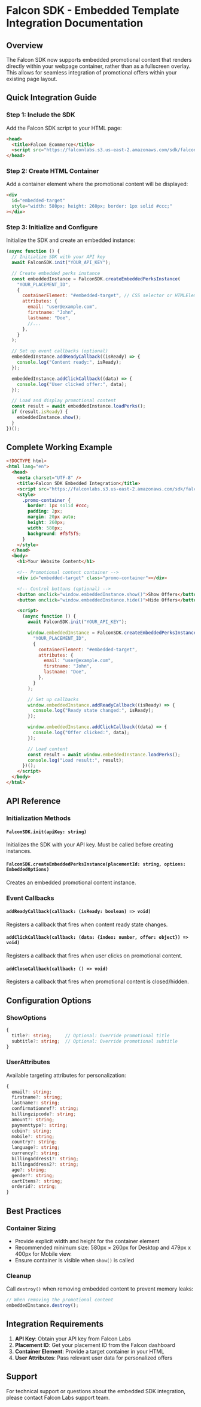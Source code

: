 # Falcon SDK - Embedded Template Integration Documentation

## Overview

The Falcon SDK now supports embedded promotional content that renders directly within your webpage container, rather than as a fullscreen overlay. This allows for seamless integration of promotional offers within your existing page layout.

## Quick Integration Guide

### Step 1: Include the SDK

Add the Falcon SDK script to your HTML page:

```html
<head>
  <title>Falcon Ecommerce</title>
  <script src="https://falconlabs.s3.us-east-2.amazonaws.com/sdk/falcon-sdk.js"></script>
</head>
```

### Step 2: Create HTML Container

Add a container element where the promotional content will be displayed:

```html
<div
  id="embedded-target"
  style="width: 580px; height: 260px; border: 1px solid #ccc;"
></div>
```

### Step 3: Initialize and Configure

Initialize the SDK and create an embedded instance:

```javascript
(async function () {
  // Initialize SDK with your API key
  await FalconSDK.init("YOUR_API_KEY");

  // Create embedded perks instance
  const embeddedInstance = FalconSDK.createEmbeddedPerksInstance(
    "YOUR_PLACEMENT_ID",
    {
      containerElement: "#embedded-target", // CSS selector or HTMLElement
      attributes: {
        email: "user@example.com",
        firstname: "John",
        lastname: "Doe",
        //...
      },
    }
  );

  // Set up event callbacks (optional)
  embeddedInstance.addReadyCallback((isReady) => {
    console.log("Content ready:", isReady);
  });

  embeddedInstance.addClickCallback((data) => {
    console.log("User clicked offer:", data);
  });

  // Load and display promotional content
  const result = await embeddedInstance.loadPerks();
  if (result.isReady) {
    embeddedInstance.show();
  }
})();
```

## Complete Working Example

```html
<!DOCTYPE html>
<html lang="en">
  <head>
    <meta charset="UTF-8" />
    <title>Falcon SDK Embedded Integration</title>
    <script src="https://falconlabs.s3.us-east-2.amazonaws.com/sdk/falcon-sdk.js"></script>
    <style>
      .promo-container {
        border: 1px solid #ccc;
        padding: 2px;
        margin: 20px auto;
        height: 260px;
        width: 580px;
        background: #f5f5f5;
      }
    </style>
  </head>
  <body>
    <h1>Your Website Content</h1>

    <!-- Promotional content container -->
    <div id="embedded-target" class="promo-container"></div>

    <!-- Control buttons (optional) -->
    <button onclick="window.embeddedInstance.show()">Show Offers</button>
    <button onclick="window.embeddedInstance.hide()">Hide Offers</button>

    <script>
      (async function () {
        await FalconSDK.init("YOUR_API_KEY");

        window.embeddedInstance = FalconSDK.createEmbeddedPerksInstance(
          "YOUR_PLACEMENT_ID",
          {
            containerElement: "#embedded-target",
            attributes: {
              email: "user@example.com",
              firstname: "John",
              lastname: "Doe",
            },
          }
        );

        // Set up callbacks
        window.embeddedInstance.addReadyCallback((isReady) => {
          console.log("Ready state changed:", isReady);
        });

        window.embeddedInstance.addClickCallback((data) => {
          console.log("Offer clicked:", data);
        });

        // Load content
        const result = await window.embeddedInstance.loadPerks();
        console.log("Load result:", result);
      })();
    </script>
  </body>
</html>
```

## API Reference

### Initialization Methods

#### `FalconSDK.init(apiKey: string)`

Initializes the SDK with your API key. Must be called before creating instances.

#### `FalconSDK.createEmbeddedPerksInstance(placementId: string, options: EmbeddedOptions)`

Creates an embedded promotional content instance.

### Event Callbacks

#### `addReadyCallback(callback: (isReady: boolean) => void)`

Registers a callback that fires when content ready state changes.

#### `addClickCallback(callback: (data: {index: number, offer: object}) => void)`

Registers a callback that fires when user clicks on promotional content.

#### `addCloseCallback(callback: () => void)`

Registers a callback that fires when promotional content is closed/hidden.

## Configuration Options

### ShowOptions

```typescript
{
  title?: string;     // Optional: Override promotional title
  subtitle?: string;  // Optional: Override promotional subtitle
}
```

### UserAttributes

Available targeting attributes for personalization:

```typescript
{
  email?: string;
  firstname?: string;
  lastname?: string;
  confirmationref?: string;
  billingzipcode?: string;
  amount?: string;
  paymenttype?: string;
  ccbin?: string;
  mobile?: string;
  country?: string;
  language?: string;
  currency?: string;
  billingaddress1?: string;
  billingaddress2?: string;
  age?: string;
  gender?: string;
  cartItems?: string;
  orderid?: string;
}
```

## Best Practices

### Container Sizing

- Provide explicit width and height for the container element
- Recommended minimum size: 580px × 260px for Desktop and 479px x 400px for Mobile view.
- Ensure container is visible when `show()` is called

### Cleanup

Call `destroy()` when removing embedded content to prevent memory leaks:

```javascript
// When removing the promotional content
embeddedInstance.destroy();
```

## Integration Requirements

1. **API Key**: Obtain your API key from Falcon Labs
2. **Placement ID**: Get your placement ID from the Falcon dashboard
3. **Container Element**: Provide a target container in your HTML
4. **User Attributes**: Pass relevant user data for personalized offers

## Support

For technical support or questions about the embedded SDK integration, please contact Falcon Labs support team.
